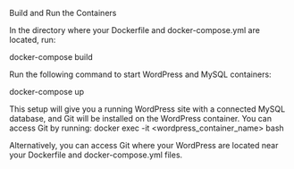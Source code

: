 Build and Run the Containers

In the directory where your Dockerfile and docker-compose.yml are located, run:

docker-compose build

Run the following command to start WordPress and MySQL containers:

docker-compose up

This setup will give you a running WordPress site with a connected MySQL database, and Git will be installed on the WordPress container. You can access Git by running:
docker exec -it <wordpress_container_name> bash

Alternatively, you can access Git where your WordPress are located near your Dockerfile and docker-compose.yml files.
